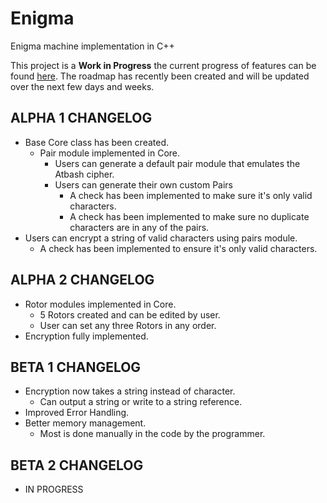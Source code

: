 # Enigma
Enigma machine implementation in C++

This project is a **Work in Progress** the current progress of features can be found [here](https://github.com/c1ph3r-dev/Enigma/projects/1).
The roadmap has recently been created and will be updated over the next few days and weeks.

## ALPHA 1 CHANGELOG
* Base Core class has been created.
  * Pair module implemented in Core.
    * Users can generate a default pair module that emulates the Atbash cipher.
    * Users can generate their own custom Pairs
      * A check has been implemented to make sure it's only valid characters.
      * A check has been implemented to make sure no duplicate characters are in any of the pairs.
* Users can encrypt a string of valid characters using pairs module.
  * A check has been implemented to ensure it's only valid characters.

## ALPHA 2 CHANGELOG
* Rotor modules implemented in Core.
  * 5 Rotors created and can be edited by user.
  * User can set any three Rotors in any order.
* Encryption fully implemented.

## BETA 1 CHANGELOG
* Encryption now takes a string instead of character.
  * Can output a string or write to a string reference.
* Improved Error Handling.
* Better memory management.
  * Most is done manually in the code by the programmer.

## BETA 2 CHANGELOG
* IN PROGRESS
